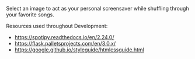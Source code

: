 Select an image to act as your personal screensaver while shuffling through your favorite songs.

Resources used throughout Development:
* https://spotipy.readthedocs.io/en/2.24.0/
* https://flask.palletsprojects.com/en/3.0.x/
* https://google.github.io/styleguide/htmlcssguide.html

